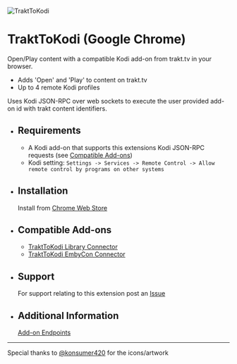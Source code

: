 ![TraktToKodi](images/icon_128.png)
# TraktToKodi (Google Chrome)

Open/Play content with a compatible Kodi add-on from trakt.tv in your browser.

- Adds 'Open' and 'Play' to content on trakt.tv
- Up to 4 remote Kodi profiles

Uses Kodi JSON-RPC over web sockets to execute the user provided add-on id with trakt content identifiers.


- Requirements
    -
    
    - A Kodi add-on that supports this extensions Kodi JSON-RPC requests \(see [Compatible Add-ons](#compatible-add-ons)\)
    - Kodi setting: `Settings -> Services -> Remote Control -> Allow remote control by programs on other systems`

- Installation
    -

    Install from [Chrome Web Store](https://chrome.google.com/webstore/detail/trakttokodi/jongfgkokmlpdekeljpegeldjofbageo)

- Compatible Add-ons
	-

	* [TraktToKodi Library Connector](https://github.com/anxdpanic/script.trakttokodi.libconn#trakttokodi-library-connector)
	* [TraktToKodi EmbyCon Connector](https://github.com/anxdpanic/script.trakttokodi.embycon#trakttokodi-embycon-connector)

- Support
    -

    For support relating to this extension post an [Issue](https://github.com/anxdpanic/TraktToKodi-Extension/issues)

- Additional Information
    -

    [Add-on Endpoints](https://github.com/anxdpanic/TraktToKodi-Extension/wiki/Addon-Endpoints)

---

Special thanks to [@konsumer420](https://twitter.com/konsumer420) for the icons/artwork
